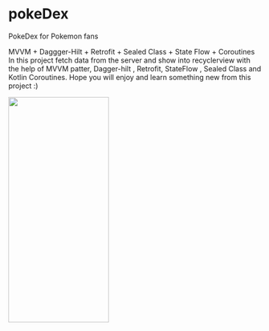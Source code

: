 # pokeDex

PokeDex for Pokemon fans

MVVM + Daggger-Hilt + Retrofit + Sealed Class + State Flow + Coroutines In this project fetch data from the server and show into recyclerview with the help of MVVM patter, Dagger-hilt , Retrofit, StateFlow , Sealed Class and Kotlin Coroutines. Hope you will enjoy and learn something new from this project :)


<img src="https://user-images.githubusercontent.com/56149022/210174847-f63e71f5-e743-4799-b553-21a03b82a793.png" width="200" height="450">
